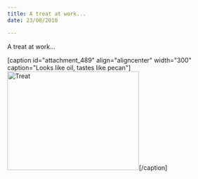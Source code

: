 ```yaml
---
title: A treat at work...
date: 23/08/2010

---
```


A treat at work...

[caption id="attachment_489" align="aligncenter" width="300" caption="Looks like oil, tastes like pecan"]<a href="http://www.tlvince.com/blog/wp-content/uploads/2010/08/DSC00346.jpg"><img src="http://www.tlvince.com/blog/wp-content/uploads/2010/08/DSC00346-300x225.jpg" alt="Treat" title="Treat" width="300" height="225" class="size-medium wp-image-489" /></a>[/caption]
